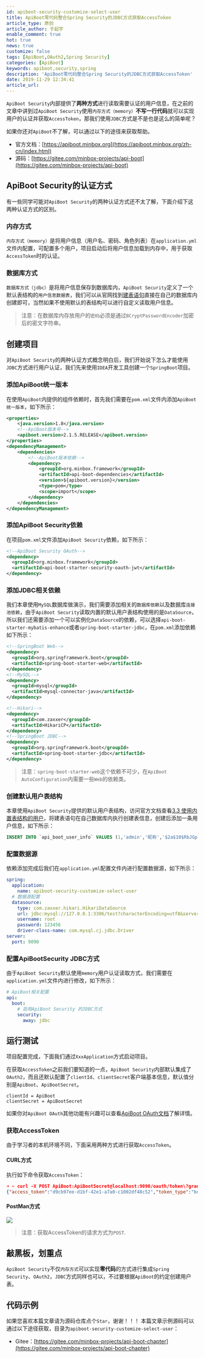```yaml
---
id: apiboot-security-customize-select-user
title: ApiBoot零代码整合Spring Security的JDBC方式获取AccessToken
article_type: 原创
article_author: 于起宇
enable_comment: true
hot: true
news: true
customize: false
tags: [ApiBoot,OAuth2,Spring Security]
categories: [ApiBoot]
keywords: apiboot,security,spring
description: 'ApiBoot零代码整合Spring Security的JDBC方式获取AccessToken'
date: 2019-11-29 12:34:41
article_url:
---
```

`ApiBoot Security`内部提供了**两种方式**进行读取需要认证的用户信息，在之前的文章中讲到过`ApiBoot Security`使用`内存方式（memory）`**不写一行代码**就可以实现用户的认证并获取`AccessToken`，那我们使用`JDBC`方式是不是也是这么的简单呢？
<!--more-->
如果你还对`ApiBoot`不了解，可以通过以下的途径来获取帮助。
- 官方文档：[https://apiboot.minbox.org](https://apiboot.minbox.org/zh-cn/index.html)
- 源码：[https://gitee.com/minbox-projects/api-boot](https://gitee.com/minbox-projects/api-boot)

## ApiBoot Security的认证方式
有一些同学可能对`ApiBoot Security`的两种认证方式还不太了解，下面介绍下这两种认证方式的区别。
### 内存方式
`内存方式（memory）`是将用户信息（用户名、密码、角色列表）在`application.yml`文件内配置，可配置多个用户，项目启动后将用户信息加载到内存中，用于获取`AccessToken`时的认证。
### 数据库方式
`数据库方式（jdbc）`是将用户信息保存到数据库内，`ApiBoot Security`定义了一个默认表结构的`用户信息数据表`，我们可以从官网找到[建表语句](https://apiboot.minbox.org/zh-cn/docs/api-boot-security.html)直接在自己的数据库内创建即可，当然如果不使用默认的表结构可以进行自定义读取用户信息。

> 注意：在数据库内存放用户的`密码`必须是通过`BCryptPasswordEncoder`加密后的密文字符串。

## 创建项目
对`ApiBoot Security`的两种认证方式概念明白后，我们开始说下怎么才能使用`JDBC`方式进行用户认证，我们先来使用`IDEA`开发工具创建一个`SpringBoot`项目。
### 添加ApiBoot统一版本
在使用`ApiBoot`内提供的组件依赖时，首先我们需要在`pom.xml`文件内添加`ApiBoot统一版本`，如下所示：
```xml
<properties>
    <java.version>1.8</java.version>
    <!--ApiBoot版本号-->
    <apiboot.version>2.1.5.RELEASE</apiboot.version>
</properties>
<dependencyManagement>
    <dependencies>
        <!--ApiBoot版本依赖-->
        <dependency>
            <groupId>org.minbox.framework</groupId>
            <artifactId>api-boot-dependencies</artifactId>
            <version>${apiboot.version}</version>
            <type>pom</type>
            <scope>import</scope>
        </dependency>
    </dependencies>
</dependencyManagement>
```
### 添加ApiBoot Security依赖
在项目`pom.xml`文件添加`ApiBoot Security`依赖，如下所示：
```xml
<!--ApiBoot Security OAuth-->
<dependency>
  <groupId>org.minbox.framework</groupId>
  <artifactId>api-boot-starter-security-oauth-jwt</artifactId>
</dependency>
```
### 添加JDBC相关依赖

我们本章使用`MySQL`数据库做演示，我们需要添加相关的`数据库依赖`以及数据库`连接池依赖`，由于`ApiBoot Security`读取内置的默认用户表结构使用的是`DataSource`，所以我们还需要添加一个可以实例化`DataSource`的依赖，可以选择`api-boot-starter-mybatis-enhance`或者`spring-boot-starter-jdbc`，在`pom.xml`添加依赖如下所示：

```xml
<!--SpringBoot Web-->
<dependency>
  <groupId>org.springframework.boot</groupId>
  <artifactId>spring-boot-starter-web</artifactId>
</dependency>
<!--MySQL-->
<dependency>
  <groupId>mysql</groupId>
  <artifactId>mysql-connector-java</artifactId>
</dependency>

<!--Hikari-->
<dependency>
  <groupId>com.zaxxer</groupId>
  <artifactId>HikariCP</artifactId>
</dependency>
<!--SpringBoot JDBC-->
<dependency>
  <groupId>org.springframework.boot</groupId>
  <artifactId>spring-boot-starter-jdbc</artifactId>
</dependency>
```

> 注意：`spring-boot-starter-web`这个依赖不可少，在`ApiBoot AutoConfiguration`内需要一些`Web`的依赖类。

### 创建默认用户表结构

本章使用`ApiBoot Security`提供的默认用户表结构，访问官方文档查看[3.3 使用内置表结构的用户](https://apiboot.minbox.org/zh-cn/docs/api-boot-security.html)，将建表语句在自己数据库内执行创建表信息，创建后添加一条用户信息，如下所示：

```sql
INSERT INTO `api_boot_user_info` VALUES (1,'admin','昵称','$2a$10$RbJGpi.v3PwkjrYENzOzTuMxazuanX3Qa2hwI/f55cYsZhFT/nX3.',NULL,NULL,NULL,'N','Y','O','2019-11-29 06:14:44');
```



### 配置数据源

依赖添加完成后我们在`application.yml`配置文件内进行配置数据源，如下所示：

```yaml
spring:
  application:
    name: apiboot-security-customize-select-user
  # 数据源配置
  datasource:
    type: com.zaxxer.hikari.HikariDataSource
    url: jdbc:mysql://127.0.0.1:3306/test?characterEncoding=utf8&serverTimezone=Asia/Shanghai
    username: root
    password: 123456
    driver-class-name: com.mysql.cj.jdbc.Driver
server:
  port: 9090
```



### 配置ApiBootSecurity JDBC方式

由于`ApiBoot Security`默认使用`memory`用户认证读取方式，我们需要在`application.yml`文件内进行修改，如下所示：

```yaml
# ApiBoot相关配置
api:
  boot:
    # 启用ApiBoot Security 的JDBC方式
    security:
      away: jdbc
```

## 运行测试

项目配置完成，下面我们通过`XxxApplication`方式启动项目。

在获取`AccessToken`之前我们要知道的一点，`ApiBoot Security`内部默认集成了`OAuth2`，而且还默认配置了`clientId`、`clientSecret`客户端基本信息，默认值分别是`ApiBoot`、`ApiBootSecret`。

```
clientId = ApiBoot
clientSecret = ApiBootSecret
```

如果你对`ApiBoot OAuth`其他功能有兴趣可以查看[ApiBoot OAuth文档](https://apiboot.minbox.org/zh-cn/docs/api-boot-oauth.html)了解详情。

### 获取AccessToken

由于学习者的本机环境不同，下面采用两种方式进行获取`AccessToken`。

#### CURL方式

执行如下命令获取`AccessToken`：

```json
➜ ~ curl -X POST ApiBoot:ApiBootSecret@localhost:9090/oauth/token\?grant_type\=password\&username\=admin\&password\=123456
{"access_token":"d9cb97ee-d1bf-42e1-a7a0-c1002df48c52","token_type":"bearer","refresh_token":"db9e9d52-cbe3-4379-a5f2-ffaa34681c01","expires_in":2884,"scope":"api"}
```

#### PostMan方式

![](/images/post/apiboot-security-customize-select-user-1.png)

> 注意：获取AccessToken的请求方式为`POST`.

## 敲黑板，划重点

`ApiBoot Security`不仅`内存方式`可以实现**零代码**的方式进行集成`Spring Security`、`OAuth2`，`JDBC`方式同样也可以，不过要根据`ApiBoot`的约定创建用户表。

## 代码示例
如果您喜欢本篇文章请为源码仓库点个`Star`，谢谢！！！
本篇文章示例源码可以通过以下途径获取，目录为`apiboot-security-customize-select-user`：
- Gitee：[https://gitee.com/minbox-projects/api-boot-chapter](https://gitee.com/minbox-projects/api-boot-chapter)
